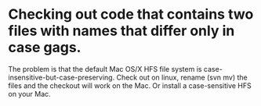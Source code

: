# Checking out code that contains two files with names that differ only in case gags.

The problem is that the default Mac OS/X HFS file system is case-insensitive-but-case-preserving. Check out on linux, rename (svn mv) the files and the checkout will work on the Mac. Or install a case-sensitive HFS on your Mac.